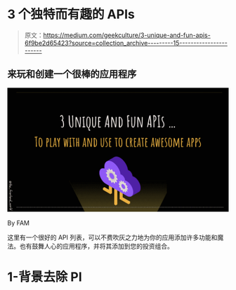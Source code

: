 # 3 个独特而有趣的 APIs

> 原文：<https://medium.com/geekculture/3-unique-and-fun-apis-6f9be2d65423?source=collection_archive---------15----------------------->

## 来玩和创建一个很棒的应用程序

![](img/a8157ba262d278d9746f193b69d1bbc4.png)

By FAM

这里有一个很好的 API 列表，可以不费吹灰之力地为你的应用添加许多功能和魔法。也有鼓舞人心的应用程序，并将其添加到您的投资组合。

# 1-背景去除 PI